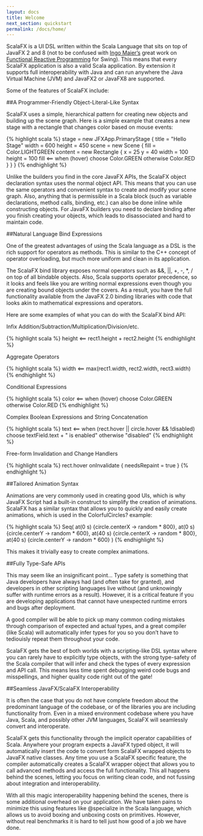 ```yaml
---
layout: docs
title: Welcome
next_section: quickstart
permalink: /docs/home/
---
```


ScalaFX is a UI DSL written within the Scala Language that sits on top of JavaFX 2 and 8 (not to be confused with [Ingo Maier’s](http://people.epfl.ch/ingo.maier) great work on [Functional Reactive Programming](http://lamp.epfl.ch/~imaier/pub/DeprecatingObserversTR2010.pdf) for Swing). 
This means that every ScalaFX application is also a valid Scala application. By extension it supports full interoperability with Java and can run anywhere the Java Virtual Machine (JVM) and JavaFX2 or JavaFX8 are supported.

Some of the features of ScalaFX include:

##A Programmer-Friendly Object-Literal-Like Syntax

ScalaFX uses a simple, hierarchical pattern for creating new objects and building up the scene graph. Here is a simple example that creates a new stage with a rectangle that changes color based on mouse events:

{% highlight scala %}
stage = new JFXApp.PrimaryStage {
  title = "Hello Stage"
  width = 600
  height = 450
  scene = new Scene {
    fill = Color.LIGHTGREEN
    content = new Rectangle {
      x = 25
      y = 40
      width = 100
      height = 100
      fill <== when (hover) choose Color.GREEN otherwise Color.RED
    }
  }
}
{% endhighlight %}

Unlike the builders you find in the core JavaFX APIs, the ScalaFX object declaration syntax uses the normal object API. This means that you can use the same operators and convenient syntax to create and modify your scene graph. Also, anything that is permissible in a Scala block (such as variable declarations, method calls, binding, etc.) can also be done inline while constructing objects. For JavaFX builders you need to declare binding after you finish creating your objects, which leads to disassociated and hard to maintain code.

##Natural Language Bind Expressions

One of the greatest advantages of using the Scala language as a DSL is the rich support for operators as methods. This is similar to the C++ concept of operator overloading, but much more uniform and clean in its application.

The ScalaFX bind library exposes normal operators such as &&, ||, +, -, *, / on top of all bindable objects. Also, Scala supports operator precedence, so it looks and feels like you are writing normal expressions even though you are creating bound objects under the covers. As a result, you have the full functionality available from the JavaFX 2.0 binding libraries with code that looks akin to mathematical expressions and operators.

Here are some examples of what you can do with the ScalaFX bind API:

Infix Addition/Subtraction/Multiplication/Division/etc.

{% highlight scala %}
height <== rect1.height + rect2.height
{% endhighlight %}

Aggregate Operators

{% highlight scala %}
width <== max(rect1.width, rect2.width, rect3.width)
{% endhighlight %}

Conditional Expressions

{% highlight scala %}
color <== when (hover) choose Color.GREEN otherwise Color.RED
{% endhighlight %}

Complex Boolean Expressions and String Concatenation

{% highlight scala %}
text <== when (rect.hover || circle.hover && !disabled) 
           choose textField.text + " is enabled" 
           otherwise "disabled"
{% endhighlight %}

Free-form Invalidation and Change Handlers

{% highlight scala %}
rect.hover onInvalidate {
  needsRepaint = true
}
{% endhighlight %}

##Tailored Animation Syntax

Animations are very commonly used in creating good UIs, which is why JavaFX Script had a built-in construct to simplify the creation of animations. ScalaFX has a similar syntax that allows you to quickly and easily create animations, which is used in the ColorfulCircles? example:

{% highlight scala %}
Seq(
  at(0 s) {circle.centerX -> random * 800},
  at(0 s) {circle.centerY -> random * 600},
  at(40 s) {circle.centerX -> random * 800},
  at(40 s) {circle.centerY -> random * 600}
)
{% endhighlight %}

This makes it trivially easy to create complex animations.

##Fully Type-Safe APIs

This may seem like an insignificant point… Type safety is something that Java developers have always had (and often take for granted), and developers in other scripting languages live without (and unknowingly suffer with runtime errors as a result). However, it is a critical feature if you are developing applications that cannot have unexpected runtime errors and bugs after deployment.

A good compiler will be able to pick up many common coding mistakes through comparison of expected and actual types, and a great compiler (like Scala) will automatically infer types for you so you don’t have to tediouisly repeat them throughout your code.

ScalaFX gets the best of both worlds with a scripting-like DSL syntax where you can rarely have to explicitly type objects, with the strong type-safety of the Scala compiler that will infer and check the types of every expression and API call. This means less time spent debugging weird code bugs and misspellings, and higher quality code right out of the gate!

##Seamless JavaFX/ScalaFX Interoperability

It is often the case that you do not have complete freedom about the predominant language of the codebase, or of the libraries you are including functionality from. Even in a mixed environment codebase where you have Java, Scala, and possibly other JVM languages, ScalaFX will seamlessly convert and interoperate.

ScalaFX gets this functionality through the implicit operator capabilities of Scala. Anywhere your program expects a JavaFX typed object, it will automatically insert the code to convert form ScalaFX wrapped objects to JavaFX native classes. Any time you use a ScalaFX specific feature, the compiler automatically creates a ScalaFX wrapper object that allows you to call advanced methods and access the full functionality. This all happens behind the scenes, letting you focus on writing clean code, and not fussing about integration and interoperability.

With all this magic interoperability happening behind the scenes, there is some additional overhead on your application. We have taken pains to minimize this using features like @specialize in the Scala language, which allows us to avoid boxing and unboxing costs on primitives. However, without real benchmarks it is hard to tell just how good of a job we have done.